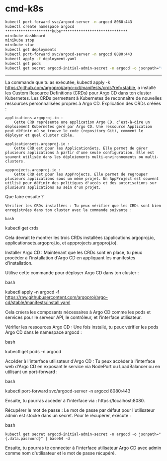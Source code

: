 # cmd-k8s
```sh
kubectl port-forward svc/argocd-server -n argocd 8080:443
kubectl create namespace argocd
*********************kube******************************
minikube dashboard
minikube stop
minikube star
kubectl get deployments
kubectl port-forward svc/argocd-server -n argocd 8080:443
kubectl apply -f deployment.yaml
kubectl get pods
kubectl get secret argocd-initial-admin-secret -n argocd -o jsonpath="{.data.password}" | base64 -d
```
**************************************************************************************
La commande que tu as exécutée, kubectl apply -k https://github.com/argoproj/argo-cd/manifests/crds?ref=stable, a installé les Custom Resource Definitions (CRDs) pour Argo CD dans ton cluster Kubernetes. Les CRDs permettent à Kubernetes de reconnaître de nouvelles ressources personnalisées propres à Argo CD.
Explication des CRDs créées :

    applications.argoproj.io :
        Cette CRD représente une application Argo CD, c’est-à-dire un déploiement Kubernetes géré par Argo CD. Une ressource Application peut définir où se trouve le code (repository Git), comment le déployer et quel cluster cible.

    applicationsets.argoproj.io :
        Cette CRD est pour les ApplicationSets. Elle permet de gérer plusieurs applications à partir d'une seule configuration. Elle est souvent utilisée dans les déploiements multi-environnements ou multi-clusters.

    appprojects.argoproj.io :
        Cette CRD est pour les AppProjects. Elle permet de regrouper plusieurs applications sous un même projet. Un AppProject est souvent utilisé pour définir des politiques d'accès et des autorisations sur plusieurs applications au sein d'un projet.

Que faire ensuite ?

    Vérifier les CRDs installées : Tu peux vérifier que les CRDs sont bien enregistrées dans ton cluster avec la commande suivante :

    bash

kubectl get crds

Cela devrait te montrer les trois CRDs installées (applications.argoproj.io, applicationsets.argoproj.io, et appprojects.argoproj.io).

Installer Argo CD : Maintenant que les CRDs sont en place, tu peux procéder à l'installation d'Argo CD en appliquant les manifestes d'installation.

Utilise cette commande pour déployer Argo CD dans ton cluster :

bash

kubectl apply -n argocd -f https://raw.githubusercontent.com/argoproj/argo-cd/stable/manifests/install.yaml

Cela créera les composants nécessaires à Argo CD comme les pods et services pour le serveur API, le contrôleur, et l'interface utilisateur.

Vérifier les ressources Argo CD : Une fois installé, tu peux vérifier les pods Argo CD dans le namespace argocd :

bash

kubectl get pods -n argocd

Accéder à l'interface utilisateur d'Argo CD : Tu peux accéder à l'interface web d'Argo CD en exposant le service via NodePort ou LoadBalancer ou en utilisant un port-forward :

bash

kubectl port-forward svc/argocd-server -n argocd 8080:443

Ensuite, tu pourras accéder à l'interface via : https://localhost:8080.

Récupérer le mot de passe : Le mot de passe par défaut pour l'utilisateur admin est stocké dans un secret. Pour le récupérer, exécute :

bash

    kubectl get secret argocd-initial-admin-secret -n argocd -o jsonpath="{.data.password}" | base64 -d

Ensuite, tu pourras te connecter à l'interface utilisateur Argo CD avec admin comme nom d'utilisateur et le mot de passe récupéré.
